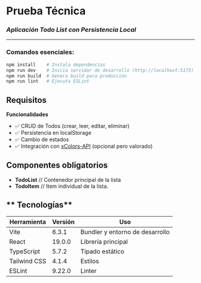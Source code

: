 # **Prueba Técnica**  
### _Aplicación Todo List con Persistencia Local_  

---
### **Comandos esenciales**:  
```bash
npm install    # Instala dependencias
npm run dev    # Inicia servidor de desarrollo (http://localhost:5173)
npm run build  # Genera build para producción
npm run lint   # Ejecuta ESLint
```

## **Requisitos**
 **Funcionalidades**

- ✅ CRUD de Todos (crear, leer, editar, eliminar)
- ✅ Persistencia en localStorage
- ✅ Cambio de estados
- ✅ Integración con [xColors-API](https://github.com/cheatsnake/xColors-api) (opcional pero valorado)

## **Componentes obligatorios**

- **TodoList**  // Contenedor principal de la lista
- **TodoItem**  // Item individual de la lista.

## ** Tecnologías**

| Herramienta    | Versión   | Uso                          |
|----------------|-----------|------------------------------|
| Vite           | 6.3.1     | Bundler y entorno de desarrollo |
| React          | 19.0.0    | Librería principal           |
| TypeScript     | 5.7.2     | Tipado estático              |
| Tailwind CSS   | 4.1.4     | Estilos                      |
| ESLint         | 9.22.0    | Linter                       |


